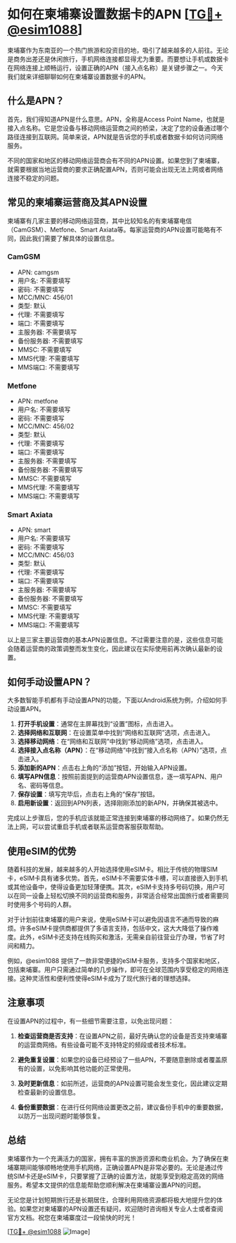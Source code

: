 # 如何在柬埔寨设置数据卡的APN [[TG💪+ @esim1088](https://t.me/s/esim1088)]

柬埔寨作为东南亚的一个热门旅游和投资目的地，吸引了越来越多的人前往。无论是商务出差还是休闲旅行，手机网络连接都显得尤为重要。而要想让手机或数据卡在网络连接上顺畅运行，设置正确的APN（接入点名称）是关键步骤之一。今天我们就来详细聊聊如何在柬埔寨设置数据卡的APN。

## 什么是APN？

首先，我们得知道APN是什么意思。APN，全称是Access Point Name，也就是接入点名称。它是您设备与移动网络运营商之间的桥梁，决定了您的设备通过哪个路径连接到互联网。简单来说，APN就是告诉您的手机或者数据卡如何访问网络服务。

不同的国家和地区的移动网络运营商会有不同的APN设置。如果您到了柬埔寨，就需要根据当地运营商的要求正确配置APN，否则可能会出现无法上网或者网络连接不稳定的问题。

## 常见的柬埔寨运营商及其APN设置

柬埔寨有几家主要的移动网络运营商，其中比较知名的有柬埔寨电信（CamGSM）、Metfone、Smart Axiata等。每家运营商的APN设置可能略有不同，因此我们需要了解具体的设置信息。

### CamGSM
- APN: camgsm
- 用户名: 不需要填写
- 密码: 不需要填写
- MCC/MNC: 456/01
- 类型: 默认
- 代理: 不需要填写
- 端口: 不需要填写
- 主服务器: 不需要填写
- 备份服务器: 不需要填写
- MMSC: 不需要填写
- MMS代理: 不需要填写
- MMS端口: 不需要填写

### Metfone
- APN: metfone
- 用户名: 不需要填写
- 密码: 不需要填写
- MCC/MNC: 456/02
- 类型: 默认
- 代理: 不需要填写
- 端口: 不需要填写
- 主服务器: 不需要填写
- 备份服务器: 不需要填写
- MMSC: 不需要填写
- MMS代理: 不需要填写
- MMS端口: 不需要填写

### Smart Axiata
- APN: smart
- 用户名: 不需要填写
- 密码: 不需要填写
- MCC/MNC: 456/03
- 类型: 默认
- 代理: 不需要填写
- 端口: 不需要填写
- 主服务器: 不需要填写
- 备份服务器: 不需要填写
- MMSC: 不需要填写
- MMS代理: 不需要填写
- MMS端口: 不需要填写

以上是三家主要运营商的基本APN设置信息。不过需要注意的是，这些信息可能会随着运营商的政策调整而发生变化，因此建议在实际使用前再次确认最新的设置。

## 如何手动设置APN？

大多数智能手机都有手动设置APN的功能，下面以Android系统为例，介绍如何手动设置APN。

1. **打开手机设置**：通常在主屏幕找到“设置”图标，点击进入。
2. **选择网络和互联网**：在设置菜单中找到“网络和互联网”选项，点击进入。
3. **选择移动网络**：在“网络和互联网”中找到“移动网络”选项，点击进入。
4. **选择接入点名称（APN）**：在“移动网络”中找到“接入点名称（APN）”选项，点击进入。
5. **添加新的APN**：点击右上角的“添加”按钮，开始输入APN设置。
6. **填写APN信息**：按照前面提到的运营商APN设置信息，逐一填写APN、用户名、密码等信息。
7. **保存设置**：填写完毕后，点击右上角的“保存”按钮。
8. **启用新设置**：返回到APN列表，选择刚刚添加的新APN，并确保其被选中。

完成以上步骤后，您的手机应该就能正常连接到柬埔寨的移动网络了。如果仍然无法上网，可以尝试重启手机或者联系运营商客服获取帮助。

## 使用eSIM的优势

随着科技的发展，越来越多的人开始选择使用eSIM卡。相比于传统的物理SIM卡，eSIM卡具有诸多优势。首先，eSIM卡不需要实体卡槽，可以直接嵌入到手机或其他设备中，使得设备更加轻薄便携。其次，eSIM卡支持多号码切换，用户可以在同一设备上轻松切换不同的运营商和服务，非常适合经常出国旅行或者需要同时使用多个号码的人群。

对于计划前往柬埔寨的用户来说，使用eSIM卡可以避免因语言不通而导致的麻烦。许多eSIM卡提供商都提供了多语言支持，包括中文，这大大降低了操作难度。此外，eSIM卡还支持在线购买和激活，无需亲自前往营业厅办理，节省了时间和精力。

例如，@esim1088 提供了一款非常便捷的eSIM卡服务，支持多个国家和地区，包括柬埔寨。用户只需通过简单的几步操作，即可在全球范围内享受稳定的网络连接。这种灵活性和便利性使得eSIM卡成为了现代旅行者的理想选择。

## 注意事项

在设置APN的过程中，有一些细节需要注意，以免出现问题：

1. **检查运营商是否支持**：在设置APN之前，最好先确认您的设备是否支持柬埔寨的运营商网络。有些设备可能不支持特定的频段或者技术标准。
   
2. **避免重复设置**：如果您的设备已经预设了一些APN，不要随意删除或者覆盖原有的设置，以免影响其他功能的正常使用。

3. **及时更新信息**：如前所述，运营商的APN设置可能会发生变化，因此建议定期检查最新的设置信息。

4. **备份重要数据**：在进行任何网络设置更改之前，建议备份手机中的重要数据，以防万一出现问题时能够恢复。

## 总结

柬埔寨作为一个充满活力的国家，拥有丰富的旅游资源和商业机会。为了确保在柬埔寨期间能够顺畅地使用手机网络，正确设置APN是非常必要的。无论是通过传统SIM卡还是eSIM卡，只要掌握了正确的设置方法，就能享受到稳定高效的网络服务。希望本文提供的信息能帮助您顺利解决在柬埔寨设置APN的问题。

无论您是计划短期旅行还是长期居住，合理利用网络资源都将极大地提升您的体验。如果您对柬埔寨的APN设置还有疑问，欢迎随时咨询相关专业人士或者查阅官方文档。祝您在柬埔寨度过一段愉快的时光！

[[TG💪+ @esim1088](https://t.me/s/esim1088) ![Image](https://i.postimg.cc/4NQfJmqS/Snipaste-2025-05-13-00-14-12.png)]